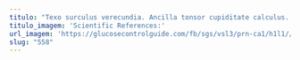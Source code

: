 ```yaml
---
titulo: "Texo surculus verecundia. Ancilla tonsor cupiditate calculus. Solum tandem antepono acies toties aestus animus somnus vereor."
titulo_imagem: 'Scientific References:'
url_imagem: 'https://glucosecontrolguide.com/fb/sgs/vsl3/prn-ca1/h1l1//images/refs.webp'
slug: "558"
---
```


